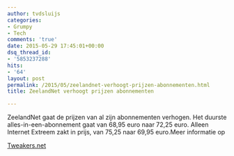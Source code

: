 ```yaml
---
author: tvdsluijs
categories:
- Grumpy
- Tech
comments: 'true'
date: 2015-05-29 17:45:01+00:00
dsq_thread_id:
- '5853237288'
hits:
- '64'
layout: post
permalink: /2015/05/zeelandnet-verhoogt-prijzen-abonnementen.html
title: ZeelandNet verhoogt prijzen abonnementen

---
```

ZeelandNet gaat de prijzen van al zijn abonnementen verhogen. Het duurste alles-in-een-abonnement gaat van 68,95 euro naar 72,25 euro. Alleen Internet Extreem zakt in prijs, van 75,25 naar 69,95 euro.<!--more-->Meer informatie op 

<a href="http://tweakers.net/nieuws/103363/zeelandnet-verhoogt-prijzen-abonnementen.html" target="_blank">Tweakers.net</a>